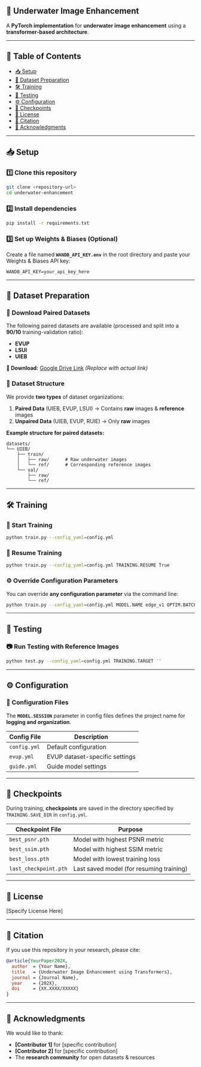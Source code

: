 ## **🚀 Underwater Image Enhancement**
A **PyTorch implementation** for **underwater image enhancement** using a **transformer-based architecture**.

---

## 📌 **Table of Contents**
- [📥 Setup](#-setup)
- [📂 Dataset Preparation](#-dataset-preparation)
- [🛠️ Training](#️-training)
- [🧪 Testing](#-testing)
- [⚙️ Configuration](#️-configuration)
- [💾 Checkpoints](#-checkpoints)
- [📜 License](#-license)
- [📖 Citation](#-citation)
- [🙏 Acknowledgments](#-acknowledgments)

---

## **📥 Setup**

### **1️⃣ Clone this repository**
```bash
git clone <repository-url>
cd underwater-enhancement
```

### **2️⃣ Install dependencies**
```bash
pip install -r requirements.txt
```

### **3️⃣ Set up Weights & Biases (Optional)**
Create a file named **`WANDB_API_KEY.env`** in the root directory and paste your Weights & Biases API key:
```plaintext
WANDB_API_KEY=your_api_key_here
```

---

## **📂 Dataset Preparation**
### **📌 Download Paired Datasets**
The following paired datasets are available (processed and split into a **90/10** training-validation ratio):
- **EVUP**
- **LSUI**
- **UIEB**

**🔗 Download:** [Google Drive Link](#) _(Replace with actual link)_

### **📌 Dataset Structure**
We provide **two types** of dataset organizations:
1. **Paired Data** (UIEB, EVUP, LSUI) → Contains **raw** images & **reference** images  
2. **Unpaired Data** (UIEB, EVUP, RUIE) → Only **raw** images  

**Example structure for paired datasets:**
```
datasets/
└── UIEB/
    ├── train/
    │   ├── raw/      # Raw underwater images
    │   └── ref/      # Corresponding reference images
    └── val/
        ├── raw/
        └── ref/
```

---

## **🛠️ Training**
### **🚀 Start Training**
```bash
python train.py --config_yaml=config.yml
```

### **🔄 Resume Training**
```bash
python train.py --config_yaml=config.yml TRAINING.RESUME True
```

### **⚙️ Override Configuration Parameters**
You can override **any configuration parameter** via the command line:
```bash
python train.py --config_yaml=config.yml MODEL.NAME edge_v1 OPTIM.BATCH_SIZE 8
```

---

## **🧪 Testing**
### **📷 Run Testing with Reference Images**
```bash
python test.py --config_yaml=config.yml TRAINING.TARGET ''
```

---

## **⚙️ Configuration**
### **🔹 Configuration Files**
The **`MODEL.SESSION`** parameter in config files defines the project name for **logging and organization**.

| **Config File** | **Description** |
|---------------|----------------|
| `config.yml` | Default configuration |
| `evup.yml` | EVUP dataset-specific settings |
| `guide.yml` | Guide model settings |

---

## **💾 Checkpoints**
During training, **checkpoints** are saved in the directory specified by `TRAINING.SAVE_DIR` in `config.yml`.

| **Checkpoint File** | **Purpose** |
|----------------|-----------------------------------|
| `best_psnr.pth` | Model with highest PSNR metric |
| `best_ssim.pth` | Model with highest SSIM metric |
| `best_loss.pth` | Model with lowest training loss |
| `last_checkpoint.pth` | Last saved model (for resuming training) |

---

## **📜 License**
[Specify License Here]

---

## **📖 Citation**
If you use this repository in your research, please cite:
```bibtex
@article{YourPaper202X,
  author  = {Your Name},
  title   = {Underwater Image Enhancement using Transformers},
  journal = {Journal Name},
  year    = {202X},
  doi     = {XX.XXXX/XXXXX}
}
```

---

## **🙏 Acknowledgments**
We would like to thank:
- **[Contributor 1]** for [specific contribution]
- **[Contributor 2]** for [specific contribution]
- The **research community** for open datasets & resources

